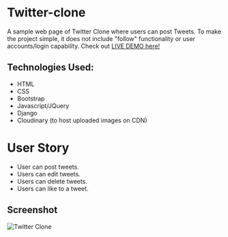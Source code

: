 # Twitter-clone
A sample web page of Twitter Clone where users can post Tweets. To make the project simple, it does not include "follow" functionality or user accounts/login capability.
Check out [LIVE DEMO here!]( https://twitter-clone-kyerstin.herokuapp.com/ )

## Technologies Used:
* HTML
* CSS
* Bootstrap
* Javascript/JQuery
* Django
* Cloudinary (to host uploaded images on CDN)
# User Story
* User can post tweets.
* Users can edit tweets.
* Users can delete tweets.
* Users can like to a tweet.

## Screenshot
 ![Twitter Clone](https://user-images.githubusercontent.com/80643320/157335525-7acc65ea-5921-4475-9282-4da7054b7138.png)
